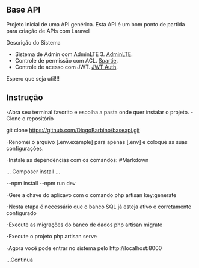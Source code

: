 ## Base API

Projeto inicial de uma API genérica.
Esta API é um bom ponto de partida para criação de APIs com Laravel

Descrição do Sistema
- Sistema de Admin com AdminLTE 3. [AdminLTE](https://github.com/jeroennoten/Laravel-AdminLTE).
- Controle de permissão com ACL. [Spartie](https://docs.spatie.be/laravel-permission/v3/introduction/).
- Controle de acesso com JWT. [JWT Auth](https://jwt-auth.readthedocs.io/en/develop/).

Espero que seja util!!!

## Instrução

-Abra seu terminal favorito e escolha a pasta onde quer instalar o projeto. 
-Clone o repositório

git clone https://github.com/DiogoBarbino/baseapi.git

-Renomei o arquivo [.env.example] para apenas [.env] e coloque as suas configurações.

-Instale as dependências com os comandos:
#Markdown

...
Composer install
...

--npm install
--npm run dev

-Gere a chave do aplicavo com o comando php artisan key:generate

-Nesta etapa é necessário que o banco SQL já esteja ativo e corretamente configurado

-Execute as migrações do banco de dados php artisan migrate

-Execute o projeto php artisan serve

-Agora você pode entrar no sistema pelo http://localhost:8000


...Continua
